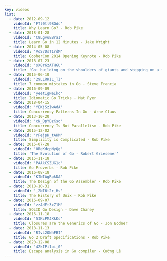 ```yaml
---
key: videos
list:
  - date: 2012-09-12
    videoId: 'FTl0tl9BGdc'
    title: Why Learn Go? - Rob Pike
  - date: 2018-01-28
    videoId: 'C8LgvuEBraI'
    title: Learn Go in 12 Minutes - Jake Wright
  - date: 2014-05-08
    videoId: 'VoS7DsT1rdM'
    title: GopherCon 2014 Opening Keynote - Rob Pike
  - date: 2018-07-23
    videoId: 'sX8r6zATHGU'
    title: 'Go: building on the shoulders of giants and stepping on a few toes - Steve Francia'
  - date: 2015-06-10
    videoId: '29LLRKIL_TI'
    title: 7 common mistakes in Go - Steve Francia
  - date: 2016-09-09
    videoId: 'yeetIgNeIkc'
    title: Idiomatic Go Tricks - Mat Ryer
  - date: 2018-04-15
    videoId: 'YEKjSzIwAdA'
    title: Concurrency Patterns In Go - Arne Claus
  - date: 2013-10-20
    videoId: 'cN_DpYBzKso'
    title: Concurrency Is Not Parallelism - Rob Pike
  - date: 2015-12-02
    videoId: 'rFejpH_tAHM'
    title: Simplicity is Complicated - Rob Pike
  - date: 2015-07-28
    videoId: '0ReKdcpNyQg'
    title: 'The Evolution of Go - Robert Griesemer'
  - date: 2015-11-18
    videoId: 'PAAkCSZUG1c'
    title: Go Proverbs - Rob Pike
  - date: 2016-08-18
    videoId: 'KINIAgRpkDA'
    title: The Design of the Go Assembler - Rob Pike
  - date: 2018-10-31
    videoId: '_2NI6t2r_Hs'
    title: The History of Unix - Rob Pike
  - date: 2016-09-07
    videoId: 'zzAdEt3xZ1M'
    title: SOLID Go Design - Dave Chaney
  - date: 2016-11-18
    videoId: '5IKcPMJXkKs'
    title: Closures are the Generics of Go - Jon Bodner
  - date: 2018-11-13
    videoId: 'RIvL2ONhFBI'
    title: Go 2 Draft Specifications - Rob Pike
  - date: 2020-12-08
    videoId: '4ZkIPi1oi_0'
    title: Escape analysis in Go compiler - Cường Lê
---
```

